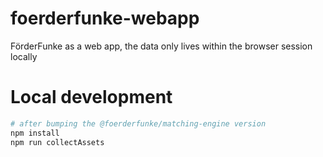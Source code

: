 # foerderfunke-webapp
FörderFunke as a web app, the data only lives within the browser session locally

# Local development

```bash
# after bumping the @foerderfunke/matching-engine version
npm install
npm run collectAssets
```

